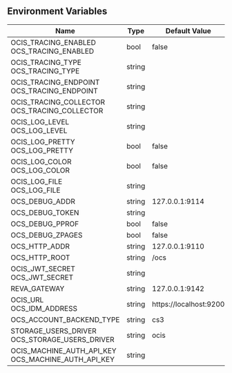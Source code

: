 ## Environment Variables

| Name | Type | Default Value | Description |
|------|------|---------------|-------------|
| OCIS_TRACING_ENABLED<br/>OCS_TRACING_ENABLED | bool | false | |
| OCIS_TRACING_TYPE<br/>OCS_TRACING_TYPE | string |  | |
| OCIS_TRACING_ENDPOINT<br/>OCS_TRACING_ENDPOINT | string |  | |
| OCIS_TRACING_COLLECTOR<br/>OCS_TRACING_COLLECTOR | string |  | |
| OCIS_LOG_LEVEL<br/>OCS_LOG_LEVEL | string |  | |
| OCIS_LOG_PRETTY<br/>OCS_LOG_PRETTY | bool | false | |
| OCIS_LOG_COLOR<br/>OCS_LOG_COLOR | bool | false | |
| OCIS_LOG_FILE<br/>OCS_LOG_FILE | string |  | |
| OCS_DEBUG_ADDR | string | 127.0.0.1:9114 | |
| OCS_DEBUG_TOKEN | string |  | |
| OCS_DEBUG_PPROF | bool | false | |
| OCS_DEBUG_ZPAGES | bool | false | |
| OCS_HTTP_ADDR | string | 127.0.0.1:9110 | |
| OCS_HTTP_ROOT | string | /ocs | |
| OCIS_JWT_SECRET<br/>OCS_JWT_SECRET | string |  | |
| REVA_GATEWAY | string | 127.0.0.1:9142 | |
| OCIS_URL<br/>OCS_IDM_ADDRESS | string | https://localhost:9200 | |
| OCS_ACCOUNT_BACKEND_TYPE | string | cs3 | |
| STORAGE_USERS_DRIVER<br/>OCS_STORAGE_USERS_DRIVER | string | ocis | |
| OCIS_MACHINE_AUTH_API_KEY<br/>OCS_MACHINE_AUTH_API_KEY | string |  | |